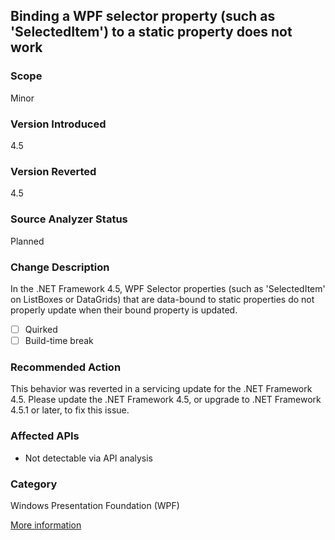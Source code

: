 ## Binding a WPF selector property (such as 'SelectedItem') to a static property does not work

### Scope
Minor

### Version Introduced
4.5

### Version Reverted
4.5

### Source Analyzer Status
Planned

### Change Description
In the .NET Framework 4.5, WPF Selector properties (such as 'SelectedItem' on ListBoxes or DataGrids) that are data-bound to static properties do not properly update when their bound property is updated.

- [ ] Quirked
- [ ] Build-time break

### Recommended Action
This behavior was reverted in a servicing update for the .NET Framework 4.5. Please update the .NET Framework 4.5, or upgrade to .NET Framework 4.5.1 or later, to fix this issue.

### Affected APIs
* Not detectable via API analysis

### Category
Windows Presentation Foundation (WPF)

[More information](https://social.msdn.microsoft.com/Forums/vstudio/en-US/56ff3199-5abc-454e-87f7-bafff43e7422/net-45-critical-selecteditem-not-setting-binding-item?forum=wpf)

<!--
    ### Notes
    We could look for FrameworkElement.SetBinding calls, but this is such a corner case of that (selected properties and static properties) that it would probably be too noisy. A xaml analyzer is probably our best bet, and that's not even going to be perfect
-->

<!-- breaking change id: 99 -->
